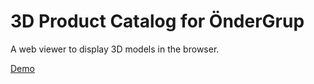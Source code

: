 # 3D Product Catalog for ÖnderGrup

A web viewer to display 3D models in the browser.

[Demo](https://catalog.hidirektor.com.tr)